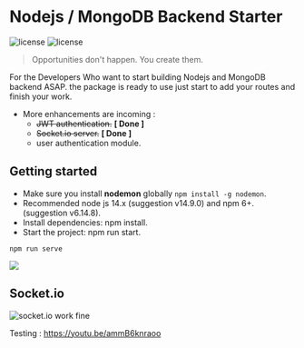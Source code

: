 # Nodejs / MongoDB Backend Starter

![license](https://img.shields.io/badge/license-GNU-blue.svg)
![license](https://img.shields.io/badge/npm-6.14.8-orange)

> Opportunities don't happen. You create them.

For the Developers Who want to start building Nodejs and MongoDB backend ASAP. the package is ready to use just start to add your routes and finish your work.

* More enhancements are incoming :
    * <del>JWT authentication.</del> **[ Done ]**
    * <del>Socket.io server.</del> **[ Done ]**
    * user authentication module.
  
## Getting started
* Make sure you install **nodemon** globally `npm install -g nodemon`.
* Recommended node js 14.x (suggestion v14.9.0) and npm 6+. (suggestion v6.14.8).
* Install dependencies: npm install.
* Start the project: npm run start.

```
npm run serve
```
![](https://img001.prntscr.com/file/img001/3IgaeDqrTVy-UzMaqLDE4g.png)

## Socket.io
![socket.io work fine](https://img001.prntscr.com/file/img001/mGFOOHfbT6K00iDNk2jjsQ.png)

Testing : https://youtu.be/ammB6knraoo